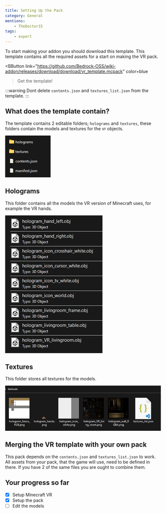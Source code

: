 ```yaml
---
title: Setting Up the Pack
category: General
mentions:
    - TheDoctor15
tags:
    - expert
---
```


To start making your addon you should download this template. 
This template contains all the required assets for a start on making the VR pack.

<BButton
    link="https://github.com/Bedrock-OSS/wiki-addon/releases/download/download/vr_template.mcpack"
    color=blue
>Get the template!</BButton>

:::warning
Dont delete `contents.json` and `textures_list.json` from the template.
:::

## What does the template contain?

The template contains 2 editable folders; `holograms` and `textures`, 
these folders contain the models and textures for the vr objects.

![](/assets/images/vr/setup/vr-template-contents.png)

## Holograms

This folder contains all the models the VR version of Minecraft uses, for example the VR hands.

![](/assets/images/vr/setup/vr-template-holograms.png)

## Textures

This folder stores all textures for the models.

![](/assets/images/vr/setup/vr-template-textures.png)

## Merging the VR template with your own pack

This pack depends on the `contents.json` and `textures_list.json` to work. All assets from your pack, that the game will use, need to be defined in there.
If you have 2 of the same files you are ought to combine them.

## Your progress so far

<Checklist>

-   [x] Setup Minecraft VR
-   [x] Setup the pack
-   [ ] Edit the models

</Checklist>
